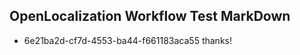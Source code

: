 ## OpenLocalization Workflow Test MarkDown
* 6e21ba2d-cf7d-4553-ba44-f661183aca55 thanks!

<!--HONumber=Jul16_HO2-->


